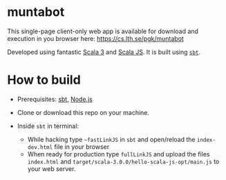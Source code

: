 # muntabot

This single-page client-only web app is available for download and execution in you browser here: https://cs.lth.se/pgk/muntabot


Developed using fantastic [Scala 3](https://scala-lang.org/) and [Scala JS](https://www.scala-js.org/doc/tutorial/basic/). It is built using [`sbt`](https://www.scala-sbt.org/).

# How to build

* Prerequisites: [sbt](https://www.scala-sbt.org/1.x/docs/Setup.html), [Node.js](https://nodejs.org/en/download/)

* Clone or download this repo on your machine.

* Inside `sbt` in terminal:
    * While hacking type `~fastLinkJS` in `sbt` and open/reload the `index-dev.html` file in your browser
    * When ready for production type `fullLinkJS` and upload the files `index.html` and `target/scala-3.0.0/hello-scala-js-opt/main.js` to your web server.